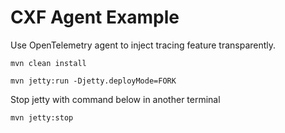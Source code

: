 # CXF Agent Example

Use OpenTelemetry agent to inject tracing feature transparently.

```shell
mvn clean install

mvn jetty:run -Djetty.deployMode=FORK
```

Stop jetty with command below in another terminal

```shell
mvn jetty:stop
```